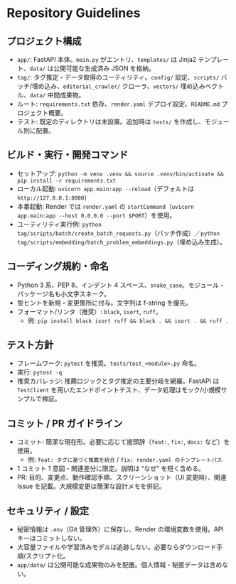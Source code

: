 # Repository Guidelines

## プロジェクト構成
- `app/`: FastAPI 本体。`main.py` がエントリ、`templates/` は Jinja2 テンプレート、`data/` は公開可能な生成済み JSON を格納。
- `tag/`: タグ推定・データ取得のユーティリティ。`config/` 設定、`scripts/` バッチ/埋め込み、`editorial_crawler/` クローラ、`vectors/` 埋め込みベクトル、`data/` 中間成果物。
- ルート: `requirements.txt` 依存、`render.yaml` デプロイ設定、`README.md` プロジェクト概要。
- テスト: 既定のディレクトリは未設置。追加時は `tests/` を作成し、モジュール別に配置。

## ビルド・実行・開発コマンド
- セットアップ: `python -m venv .venv && source .venv/bin/activate && pip install -r requirements.txt`
- ローカル起動: `uvicorn app.main:app --reload`（デフォルトは `http://127.0.0.1:8000`）
- 本番起動: Render では `render.yaml` の `startCommand`（`uvicorn app.main:app --host 0.0.0.0 --port $PORT`）を使用。
- ユーティリティ実行例: `python tag/scripts/batch/create_batch_requests.py`（バッチ作成）／`python tag/scripts/embedding/batch_problem_embeddings.py`（埋め込み生成）。

## コーディング規約・命名
- Python 3 系、PEP 8、インデント 4 スペース、`snake_case`。モジュール・パッケージ名も小文字スネーク。
- 型ヒントを新規・変更箇所に付与。文字列は f-string を優先。
- フォーマット/リンタ（推奨）: `black`, `isort`, `ruff`。
  - 例: `pip install black isort ruff && black . && isort . && ruff .`

## テスト方針
- フレームワーク: `pytest` を推奨。`tests/test_<module>.py` 命名。
- 実行: `pytest -q`
- 推奨カバレッジ: 推薦ロジックとタグ推定の主要分岐を網羅。FastAPI は `TestClient` を用いたエンドポイントテスト、データ処理はモック/小規模サンプルで検証。

## コミット / PR ガイドライン
- コミット: 簡潔な現在形。必要に応じて接頭辞（`feat:`, `fix:`, `docs:` など）を使用。
  - 例: `feat: タグに基づく推薦を統合` / `fix: render.yaml のテンプレートパス`
- 1 コミット 1 意図・関連差分に限定。説明は “なぜ” を短く含める。
- PR: 目的、変更点、動作確認手順、スクリーンショット（UI 変更時）、関連 Issue を記載。大規模変更は簡潔な設計メモを併記。

## セキュリティ / 設定
- 秘密情報は `.env`（Git 管理外）に保存し、Render の環境変数を使用。API キーはコミットしない。
- 大容量ファイルや学習済みモデルは追跡しない。必要ならダウンロード手順/スクリプト化。
- `app/data/` は公開可能な成果物のみを配置。個人情報・秘匿データは含めない。
